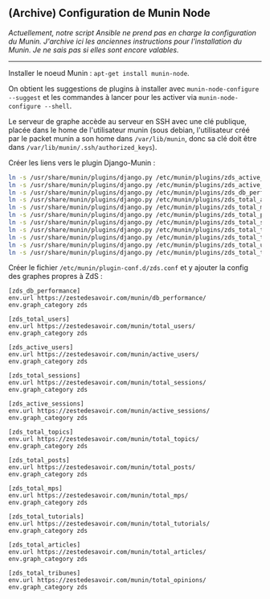 ## (Archive) Configuration de Munin Node

*Actuellement, notre script Ansible ne prend pas en charge la configuration du Munin. J'archive ici les anciennes instructions pour l'installation du Munin. Je ne sais pas si elles sont encore valables.*

------

Installer le noeud Munin : `apt-get install munin-node`.

On obtient les suggestions de plugins à installer avec `munin-node-configure --suggest` et les commandes à lancer pour les activer via `munin-node-configure --shell`.

Le serveur de graphe accède au serveur en SSH avec une clé publique, placée dans le home de l'utilisateur munin (sous debian, l'utilisateur créé par le packet munin a son home dans `/var/lib/munin`, donc sa clé doit être dans `/var/lib/munin/.ssh/authorized_keys`).

Créer les liens vers le plugin Django-Munin :

```bash
ln -s /usr/share/munin/plugins/django.py /etc/munin/plugins/zds_active_sessions
ln -s /usr/share/munin/plugins/django.py /etc/munin/plugins/zds_active_users
ln -s /usr/share/munin/plugins/django.py /etc/munin/plugins/zds_db_performance
ln -s /usr/share/munin/plugins/django.py /etc/munin/plugins/zds_total_articles
ln -s /usr/share/munin/plugins/django.py /etc/munin/plugins/zds_total_mps
ln -s /usr/share/munin/plugins/django.py /etc/munin/plugins/zds_total_posts
ln -s /usr/share/munin/plugins/django.py /etc/munin/plugins/zds_total_sessions
ln -s /usr/share/munin/plugins/django.py /etc/munin/plugins/zds_total_topics
ln -s /usr/share/munin/plugins/django.py /etc/munin/plugins/zds_total_tutorials
ln -s /usr/share/munin/plugins/django.py /etc/munin/plugins/zds_total_users
ln -s /usr/share/munin/plugins/django.py /etc/munin/plugins/zds_total_tribunes
```

Créer le fichier `/etc/munin/plugin-conf.d/zds.conf` et y ajouter la config des graphes
propres à ZdS :

```
[zds_db_performance]
env.url https://zestedesavoir.com/munin/db_performance/
env.graph_category zds

[zds_total_users]
env.url https://zestedesavoir.com/munin/total_users/
env.graph_category zds

[zds_active_users]
env.url https://zestedesavoir.com/munin/active_users/
env.graph_category zds

[zds_total_sessions]
env.url https://zestedesavoir.com/munin/total_sessions/
env.graph_category zds

[zds_active_sessions]
env.url https://zestedesavoir.com/munin/active_sessions/
env.graph_category zds

[zds_total_topics]
env.url https://zestedesavoir.com/munin/total_topics/
env.graph_category zds

[zds_total_posts]
env.url https://zestedesavoir.com/munin/total_posts/
env.graph_category zds

[zds_total_mps]
env.url https://zestedesavoir.com/munin/total_mps/
env.graph_category zds

[zds_total_tutorials]
env.url https://zestedesavoir.com/munin/total_tutorials/
env.graph_category zds

[zds_total_articles]
env.url https://zestedesavoir.com/munin/total_articles/
env.graph_category zds

[zds_total_tribunes]
env.url https://zestedesavoir.com/munin/total_opinions/
env.graph_category zds
```